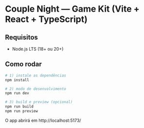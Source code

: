 # Couple Night — Game Kit (Vite + React + TypeScript)

## Requisitos
- Node.js LTS (18+ ou 20+)

## Como rodar
```bash
# 1) instale as dependências
npm install

# 2) modo de desenvolvimento
npm run dev

# 3) build e preview (opcional)
npm run build
npm run preview
```

O app abrirá em http://localhost:5173/
